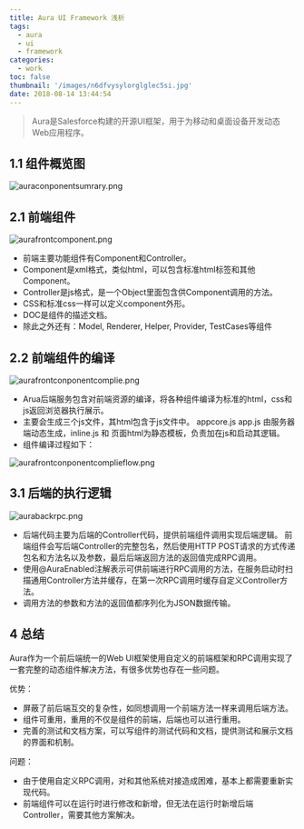 ```yaml
---
title: Aura UI Framework 浅析
tags:
  - aura
  - ui
  - framework
categories:
  - work
toc: false
thumbnail: '/images/n6dfvysylorglglec5si.jpg'
date: 2018-08-14 13:44:54
---
```


> Aura是Salesforce构建的开源UI框架，用于为移动和桌面设备开发动态Web应用程序。

<!-- more -->

## 1.1 组件概览图

![auraconponentsumrary.png](https://i.loli.net/2019/08/13/hC9o3TYNvUOLerA.png)

## 2.1 前端组件

![aurafrontcomponent.png](https://i.loli.net/2019/08/13/gwrby17LWjxPIFQ.png)

* 前端主要功能组件有Component和Controller。
* Component是xml格式，类似html，可以包含标准html标签和其他Component。
* Controller是js格式，是一个Object里面包含供Component调用的方法。
* CSS和标准css一样可以定义component外形。
* DOC是组件的描述文档。
* 除此之外还有：Model, Renderer, Helper, Provider, TestCases等组件

## 2.2 前端组件的编译

![aurafrontconponentcomplie.png](https://i.loli.net/2019/08/13/TFWruqQx5gPsDcA.png)

* Arua后端服务包含对前端资源的编译，将各种组件编译为标准的html，css和js返回浏览器执行展示。
* 主要会生成三个js文件，其html包含于js文件中。
appcore.js app.js 由服务器端动态生成，inline.js 和 页面html为静态模板，负责加在js和启动其逻辑。
* 组件编译过程如下：

![aurafrontconponentcomplieflow.png](https://i.loli.net/2019/08/13/aovyYfA4jz9TMdg.png)


## 3.1 后端的执行逻辑

![aurabackrpc.png](https://i.loli.net/2019/08/13/jLxCRewFNSvd2ah.png)

* 后端代码主要为后端的Controller代码，提供前端组件调用实现后端逻辑。
前端组件会写后端Controller的完整包名，然后使用HTTP POST请求的方式传递包名和方法名以及参数，最后后端返回方法的返回值完成RPC调用。
* 使用@AuraEnabled注解表示可供前端进行RPC调用的方法，在服务启动时扫描通用Controller方法并缓存，在第一次RPC调用时缓存自定义Controller方法。
* 调用方法的参数和方法的返回值都序列化为JSON数据传输。

## 4 总结

Aura作为一个前后端统一的Web UI框架使用自定义的前端框架和RPC调用实现了一套完整的动态组件解决方法，有很多优势也存在一些问题。

优势：
* 屏蔽了前后端互交的复杂性，如同想调用一个前端方法一样来调用后端方法。
* 组件可重用，重用的不仅是组件的前端，后端也可以进行重用。
* 完善的测试和文档方案，可以写组件的测试代码和文档，提供测试和展示文档的界面和机制。

问题：
* 由于使用自定义RPC调用，对和其他系统对接造成困难，基本上都需要重新实现代码。
* 前端组件可以在运行时进行修改和新增，但无法在运行时新增后端Controller，需要其他方案解决。